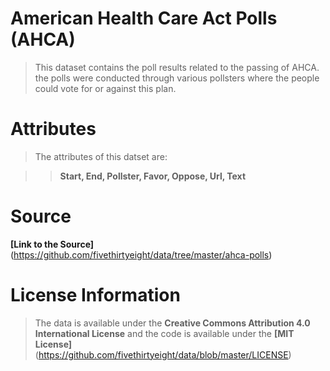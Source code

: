 # American Health Care Act Polls (AHCA)

> This dataset contains the poll results related to the passing of AHCA. the polls were conducted through various pollsters where the people could vote for or against this plan.

# Attributes

> The attributes of this datset are:

>> **Start, End, Pollster, Favor, Oppose, Url, Text**

# Source

**[Link to the Source]** (https://github.com/fivethirtyeight/data/tree/master/ahca-polls)

# License Information

> The data is available under the **Creative Commons Attribution 4.0 International License** and the code is available under the **[MIT License]**(https://github.com/fivethirtyeight/data/blob/master/LICENSE)
